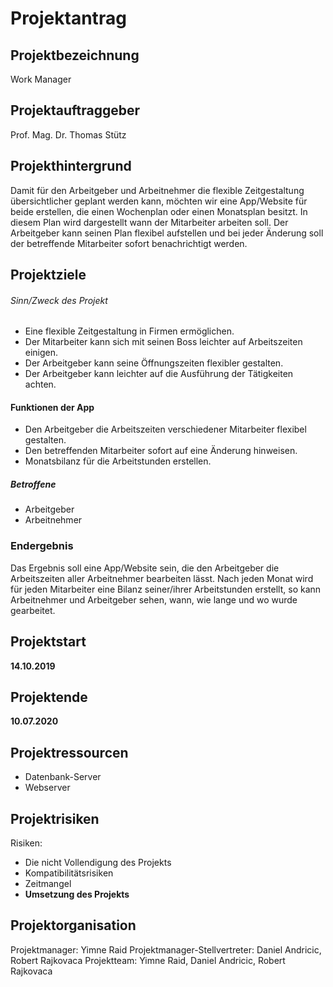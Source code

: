 # Projektantrag 
## Projektbezeichnung
Work Manager

## Projektauftraggeber 
Prof. Mag. Dr. Thomas Stütz

## Projekthintergrund 
Damit für den Arbeitgeber und Arbeitnehmer die flexible Zeitgestaltung übersichtlicher geplant werden kann, möchten wir eine App/Website für beide
erstellen, die einen Wochenplan oder einen Monatsplan besitzt.
In diesem Plan wird dargestellt wann der Mitarbeiter arbeiten soll.
Der Arbeitgeber kann seinen Plan flexibel aufstellen und bei jeder Änderung soll der betreffende Mitarbeiter sofort benachrichtigt werden.

## Projektziele
###### *Sinn/Zweck des Projekt*
- Eine flexible Zeitgestaltung in Firmen ermöglichen.
- Der Mitarbeiter kann sich mit seinen Boss leichter auf Arbeitszeiten einigen.
- Der Arbeitgeber kann seine Öffnungszeiten flexibler gestalten.
- Der Arbeitgeber kann leichter auf die Ausführung der Tätigkeiten achten.


#### **Funktionen der App**
- Den Arbeitgeber die Arbeitszeiten verschiedener Mitarbeiter flexibel gestalten.
- Den betreffenden Mitarbeiter sofort auf eine Änderung hinweisen.
- Monatsbilanz für die Arbeitstunden erstellen.


##### **Betroffene**
- Arbeitgeber
- Arbeitnehmer

### Endergebnis 
Das Ergebnis soll eine App/Website sein, die den Arbeitgeber die Arbeitszeiten aller Arbeitnehmer bearbeiten lässt.
Nach jeden Monat wird für jeden Mitarbeiter eine Bilanz seiner/ihrer Arbeitstunden erstellt, so kann Arbeitnehmer und Arbeitgeber sehen, wann, wie lange und wo wurde gearbeitet. 

## Projektstart

**14.10.2019**

## Projektende

**10.07.2020**

## Projektressourcen

- Datenbank-Server
- Webserver

## Projektrisiken

Risiken: 

- Die nicht Vollendigung des Projekts
- Kompatibilitätsrisiken
- Zeitmangel
- **Umsetzung des Projekts**


## Projektorganisation

Projektmanager: Yimne Raid
Projektmanager-Stellvertreter: Daniel Andricic, Robert Rajkovaca
Projektteam: Yimne Raid, Daniel Andricic, Robert Rajkovaca